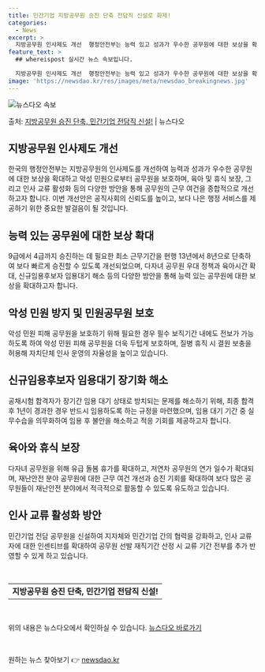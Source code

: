 ```yaml
---
title: 민간기업 지방공무원 승진 단축 전담직 신설로 화제!
categories:
  - News
excerpt: >
  지방공무원 인사제도 개선  행정안전부는 능력 있고 성과가 우수한 공무원에 대한 보상을 확대하기 위해 인사 관…
feature_text: >
  ## whereispost 실시간 뉴스 속보입니다.

  지방공무원 인사제도 개선  행정안전부는 능력 있고 성과가 우수한 공무원에 대한 보상을 확대하기 위해 인사 관…
image: 'https://newsdao.kr/res/images/meta/newsdao_breakingnews.jpg'
---
```


![뉴스다오 속보](https://newsdao.kr/res/images/meta/newsdao_breakingnews.jpg)

<p>출처: <a href="https://newsdao.kr/4435" rel="dofollow">지방공무원 승진 단축, 민간기업 전담직 신설!</a> | 뉴스다오</p>

<h2 data-ke-size="size26">지방공무원 인사제도 개선</h2>
<p data-ke-size="size16">한국의 행정안전부는 지방공무원의 인사제도를 개선하여 능력과 성과가 우수한 공무원에 대한 보상을 확대하고 악성 민원으로부터 공무원을 보호하며, 육아 및 휴식 보장, 그리고 인사 교류 활성화 등의 다양한 방안을 통해 공무원의 근무 여건을 종합적으로 개선하고자 합니다. 이번 개선안은 공직사회의 신뢰도를 높이고, 보다 나은 행정 서비스를 제공하기 위한 중요한 발걸음이 될 것입니다.</p>

<h2 data-ke-size="size26">능력 있는 공무원에 대한 보상 확대</h2>
<p data-ke-size="size16">9급에서 4급까지 승진하는 데 필요한 최소 근무기간을 현행 13년에서 8년으로 단축하여 보다 빠르게 승진할 수 있도록 개선되었으며, 다자녀 공무원 우대 정책과 육아시간 확대, 신규임용후보자 임용대기 해소 등의 다양한 방안을 통해 능력 있는 공무원에 대한 보상을 확대하고자 합니다.</p>

<h2 data-ke-size="size26">악성 민원 방지 및 민원공무원 보호</h2>
<p data-ke-size="size16">악성 민원 피해 공무원을 보호하기 위해 필요한 경우 필수 보직기간 내에도 전보가 가능하도록 하여 악성 민원 피해 공무원을 더욱 두텁게 보호하며, 질병 휴직 시 결원 보충을 허용해 자치단체 인사 운영의 자율성을 높이고 있습니다.</p>

<h2 data-ke-size="size26">신규임용후보자 임용대기 장기화 해소</h2>
<p data-ke-size="size16">공채시험 합격자가 장기간 임용 대기 상태로 방치되는 문제를 해소하기 위해, 최종 합격 후 1년이 경과한 경우 반드시 임용하도록 하는 규정을 마련했으며, 임용 대기 기간 중 실무수습을 의무화하여 임용 후 불안을 해소하고 적응 기회를 제공하고자 합니다.</p>

<h2 data-ke-size="size26">육아와 휴식 보장</h2>
<p data-ke-size="size16">다자녀 공무원을 위해 유급 돌봄 휴가를 확대하고, 저연차 공무원의 연가 일수가 확대되며, 재난안전 분야 공무원에 대한 근무 여건 개선과 승진 기회를 확대하여 보다 많은 공무원들이 재난안전 분야에서 적극적으로 활동할 수 있도록 유도하고 있습니다.</p>

<h2 data-ke-size="size26">인사 교류 활성화 방안</h2>
<p data-ke-size="size16">민간기업 전담 공무원을 신설하여 지자체와 민간기업 간의 협력을 강화하고, 인사 교류자에 대한 인센티브를 확대하여 공무원 선발 재직기간 산정 시 교류 기간 전부를 추가 반영할 수 있게 하고 있습니다.</p>

<p data-ke-size="size16">&nbsp;</p>

<table>
<tbody>
<tr>
<td style="text-align: center; height: 17px;"><b>지방공무원 승진 단축, 민간기업 전담직 신설!</b></td>
</tr>
</tbody>
</table>

<p data-ke-size="size16">&nbsp;</p>

<p data-ke-size="size16">위의 내용은 뉴스다오에서 확인하실 수 있습니다. <a href="https://newsdao.kr/4435">뉴스다오 바로가기</a></p>
<p data-ke-size="size16">&nbsp;</p> 

원하는 뉴스 찾아보기 👉 <a href="https://newsdao.kr" rel="dofollow">newsdao.kr</a>


